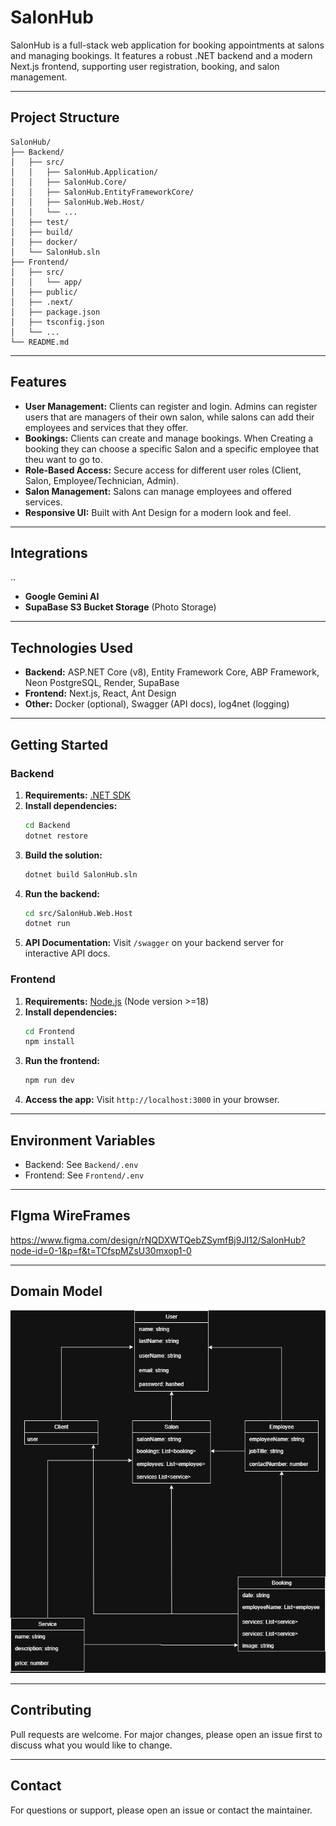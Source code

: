 # SalonHub

SalonHub is a full-stack web application for booking appointments at salons and managing bookings. It features a robust .NET backend and a modern Next.js frontend, supporting user registration, booking, and salon management.

---

## Project Structure

```
SalonHub/
├── Backend/
│   ├── src/
│   │   ├── SalonHub.Application/
│   │   ├── SalonHub.Core/
│   │   ├── SalonHub.EntityFrameworkCore/
│   │   ├── SalonHub.Web.Host/
│   │   └── ...
│   ├── test/
│   ├── build/
│   ├── docker/
│   └── SalonHub.sln
├── Frontend/
│   ├── src/
│   │   └── app/
│   ├── public/
│   ├── .next/
│   ├── package.json
│   ├── tsconfig.json
│   └── ...
└── README.md
```

---

## Features

- **User Management:** Clients can register and login. Admins can register users that are managers of their own salon, while salons can add their employees and services that they offer.
- **Bookings:** Clients can create and manage bookings. When Creating a booking they can choose a specific Salon and a specific employee that theu want to go to.
- **Role-Based Access:** Secure access for different user roles (Client, Salon, Employee/Technician, Admin).
- **Salon Management:** Salons can manage employees and offered services.
- **Responsive UI:** Built with Ant Design for a modern look and feel.

---

## Integrations
..
- **Google Gemini AI**
- **SupaBase S3 Bucket Storage** (Photo Storage)

---

## Technologies Used

- **Backend:** ASP.NET Core (v8), Entity Framework Core, ABP Framework, Neon PostgreSQL, Render, SupaBase
- **Frontend:** Next.js, React, Ant Design
- **Other:** Docker (optional), Swagger (API docs), log4net (logging)

---

## Getting Started

### Backend

1. **Requirements:** [.NET SDK](https://dotnet.microsoft.com/download)
2. **Install dependencies:**
   ```sh
   cd Backend
   dotnet restore
   ```
3. **Build the solution:**
   ```sh
   dotnet build SalonHub.sln
   ```
4. **Run the backend:**
   ```sh
   cd src/SalonHub.Web.Host
   dotnet run
   ```
5. **API Documentation:** Visit `/swagger` on your backend server for interactive API docs.

### Frontend

1. **Requirements:** [Node.js](https://nodejs.org/) (Node version >=18)
2. **Install dependencies:**
   ```sh
   cd Frontend
   npm install
   ```
3. **Run the frontend:**
   ```sh
   npm run dev
   ```
4. **Access the app:** Visit `http://localhost:3000` in your browser.

---

## Environment Variables

- Backend: See `Backend/.env`
- Frontend: See `Frontend/.env`

---

## FIgma WireFrames

https://www.figma.com/design/rNQDXWTQebZSymfBj9JI12/SalonHub?node-id=0-1&p=f&t=TCfspMZsU30mxop1-0

---

## Domain Model

![alt text](<SalonHub Domain.drawio-1.png>)

---

## Contributing

Pull requests are welcome. For major changes, please open an issue first to discuss what you would like to change.

---

## Contact

For questions or support, please open an issue or contact the maintainer.